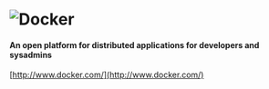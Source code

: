 # ![Docker](./slides/images/docker2.png "Docker")
#### An open platform for distributed applications for developers and sysadmins
[http://www.docker.com/](http://www.docker.com/)